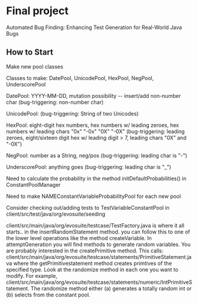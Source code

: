 # Final project
Automated Bug Finding: Enhancing Test Generation for Real-World Java Bugs

## How to Start
Make new pool classes

Classes to make: DatePool, UnicodePool, HexPool, NegPool, UnderscorePool

DatePool: YYYY-MM-DD, mutation possibility -- insert/add non-number char (bug-triggering: non-number char)

UnicodePool: (bug-triggering: String of two Unicodes)

HexPool: eight-digit hex numbers, hex numbers w/ leading zeroes, hex numbers w/ leading chars "0x" "-0x" "0X" "-0X" (bug-triggering: leading zeroes, eight/sixteen digit hex w/ leading digit > 7, leading chars "0X" and "-0X")

NegPool: number as a String, neg/pos (bug-triggering: leading char is "-")

UnderscorePool: anything goes (bug-triggering: leading char is "_")

Need to calculate the probability in the method initDefaultProbabilities() in ConstantPoolManager

Need to make NAMEConstantVariableProbabilityPool for each new pool

Consider checking out/adding tests to TestVariableConstantPool in client/src/test/java/org/evosuite/seeding

client/src/main/java/org/evosuite/testcase/TestFactory.java is where it all starts.. in the insertRandomStatement method.
you can follow this to one of the lower level operations like the method createVariable. In attemptGeneration you will find methods to generate random variables. You are probably interested in the createPrimitive method. This calls:
client/src/main/java/org/evosuite/testcase/statements/PrimitiveStatement.java where the getPrimitivestatement method creates primtives of the specified type. Look at the   randomize method in each one you want to modify. For example, client/src/main/java/org/evosuite/testcase/statements/numeric/IntPrimitiveStatement. The randomize method either (a) generates a totally random int or (b) selects from the constant pool. 
